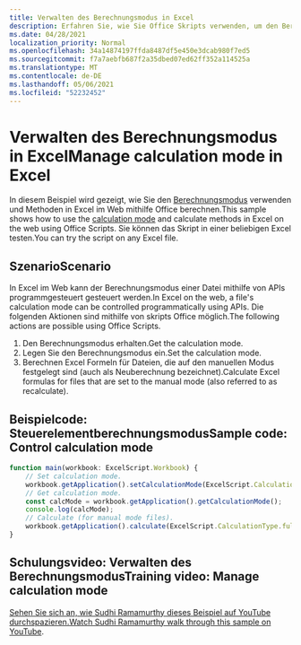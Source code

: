 ```yaml
---
title: Verwalten des Berechnungsmodus in Excel
description: Erfahren Sie, wie Sie Office Skripts verwenden, um den Berechnungsmodus in Excel im Web.
ms.date: 04/28/2021
localization_priority: Normal
ms.openlocfilehash: 34a14874197ffda8487df5e450e3dcab980f7ed5
ms.sourcegitcommit: f7a7aebfb687f2a35dbed07ed62ff352a114525a
ms.translationtype: MT
ms.contentlocale: de-DE
ms.lasthandoff: 05/06/2021
ms.locfileid: "52232452"
---
```

# <a name="manage-calculation-mode-in-excel"></a><span data-ttu-id="4434c-103">Verwalten des Berechnungsmodus in Excel</span><span class="sxs-lookup"><span data-stu-id="4434c-103">Manage calculation mode in Excel</span></span>

<span data-ttu-id="4434c-104">In diesem Beispiel wird gezeigt, wie Sie den [Berechnungsmodus](/javascript/api/office-scripts/excelscript/excelscript.calculationmode) verwenden und Methoden in Excel im Web mithilfe Office berechnen.</span><span class="sxs-lookup"><span data-stu-id="4434c-104">This sample shows how to use the [calculation mode](/javascript/api/office-scripts/excelscript/excelscript.calculationmode) and calculate methods in Excel on the web using Office Scripts.</span></span> <span data-ttu-id="4434c-105">Sie können das Skript in einer beliebigen Excel testen.</span><span class="sxs-lookup"><span data-stu-id="4434c-105">You can try the script on any Excel file.</span></span>

## <a name="scenario"></a><span data-ttu-id="4434c-106">Szenario</span><span class="sxs-lookup"><span data-stu-id="4434c-106">Scenario</span></span>

<span data-ttu-id="4434c-107">In Excel im Web kann der Berechnungsmodus einer Datei mithilfe von APIs programmgesteuert gesteuert werden.</span><span class="sxs-lookup"><span data-stu-id="4434c-107">In Excel on the web, a file's calculation mode can be controlled programmatically using APIs.</span></span> <span data-ttu-id="4434c-108">Die folgenden Aktionen sind mithilfe von skripts Office möglich.</span><span class="sxs-lookup"><span data-stu-id="4434c-108">The following actions are possible using Office Scripts.</span></span>

1. <span data-ttu-id="4434c-109">Den Berechnungsmodus erhalten.</span><span class="sxs-lookup"><span data-stu-id="4434c-109">Get the calculation mode.</span></span>
1. <span data-ttu-id="4434c-110">Legen Sie den Berechnungsmodus ein.</span><span class="sxs-lookup"><span data-stu-id="4434c-110">Set the calculation mode.</span></span>
1. <span data-ttu-id="4434c-111">Berechnen Excel Formeln für Dateien, die auf den manuellen Modus festgelegt sind (auch als Neuberechnung bezeichnet).</span><span class="sxs-lookup"><span data-stu-id="4434c-111">Calculate Excel formulas for files that are set to the manual mode (also referred to as recalculate).</span></span>

## <a name="sample-code-control-calculation-mode"></a><span data-ttu-id="4434c-112">Beispielcode: Steuerelementberechnungsmodus</span><span class="sxs-lookup"><span data-stu-id="4434c-112">Sample code: Control calculation mode</span></span>

```TypeScript
function main(workbook: ExcelScript.Workbook) {
    // Set calculation mode.
    workbook.getApplication().setCalculationMode(ExcelScript.CalculationMode.manual);
    // Get calculation mode.
    const calcMode = workbook.getApplication().getCalculationMode();    
    console.log(calcMode);
    // Calculate (for manual mode files).
    workbook.getApplication().calculate(ExcelScript.CalculationType.full);
}
```

## <a name="training-video-manage-calculation-mode"></a><span data-ttu-id="4434c-113">Schulungsvideo: Verwalten des Berechnungsmodus</span><span class="sxs-lookup"><span data-stu-id="4434c-113">Training video: Manage calculation mode</span></span>

<span data-ttu-id="4434c-114">[Sehen Sie sich an, wie Sudhi Ramamurthy dieses Beispiel auf YouTube durchspazieren.](https://youtu.be/iw6O8QH01CI)</span><span class="sxs-lookup"><span data-stu-id="4434c-114">[Watch Sudhi Ramamurthy walk through this sample on YouTube](https://youtu.be/iw6O8QH01CI).</span></span>
